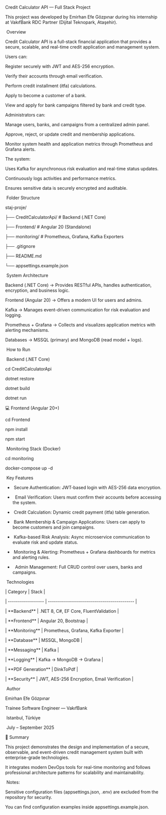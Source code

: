 Credit Calculator API — Full Stack Project



This project was developed by Emirhan Efe Gözpınar during his internship at VakıfBank RDC Partner (Dijital Teknopark, Ataşehir).



&nbsp;Overview



Credit Calculator API is a full-stack financial application that provides a secure, scalable, and real-time credit application and management system.



Users can:



Register securely with JWT and AES-256 encryption.



Verify their accounts through email verification.



Perform credit installment (itfa) calculations.



Apply to become a customer of a bank.



View and apply for bank campaigns filtered by bank and credit type.



Administrators can:



Manage users, banks, and campaigns from a centralized admin panel.



Approve, reject, or update credit and membership applications.



Monitor system health and application metrics through Prometheus and Grafana alerts.



The system:



Uses Kafka for asynchronous risk evaluation and real-time status updates.



Continuously logs activities and performance metrics.



Ensures sensitive data is securely encrypted and auditable.



&nbsp;Folder Structure

staj-proje/

├── CreditCalculatorApi/     # Backend (.NET Core)

├── Frontend/                # Angular 20 (Standalone)

├── monitoring/              # Prometheus, Grafana, Kafka Exporters

├── .gitignore

├── README.md

└── appsettings.example.json



&nbsp;System Architecture



Backend (.NET Core) → Provides RESTful APIs, handles authentication, encryption, and business logic.



Frontend (Angular 20) → Offers a modern UI for users and admins.



Kafka → Manages event-driven communication for risk evaluation and logging.



Prometheus + Grafana → Collects and visualizes application metrics with alerting mechanisms.



Databases → MSSQL (primary) and MongoDB (read model + logs).



&nbsp;How to Run

&nbsp;Backend (.NET Core)

cd CreditCalculatorApi

dotnet restore

dotnet build

dotnet run



💻 Frontend (Angular 20+)

cd Frontend

npm install

npm start



&nbsp;Monitoring Stack (Docker)

cd monitoring

docker-compose up -d



&nbsp;Key Features



* &nbsp;Secure Authentication: JWT-based login with AES-256 data encryption.
  
* &nbsp; Email Verification: Users must confirm their accounts before accessing the system.
  
* &nbsp;Credit Calculation: Dynamic credit payment (itfa) table generation.
  
* &nbsp;Bank Membership \& Campaign Applications: Users can apply to become customers and join campaigns.
  
* &nbsp;Kafka-based Risk Analysis: Async microservice communication to evaluate risk and update status.
  
* &nbsp;Monitoring \& Alerting: Prometheus + Grafana dashboards for metrics and alerting rules.
  
* &nbsp; Admin Management: Full CRUD control over users, banks and campaigns.





&nbsp;Technologies

| Category           | Stack                                       |

| ------------------ | ------------------------------------------- |

| \*\*Backend\*\*        | .NET 8, C#, EF Core, FluentValidation       |

| \*\*Frontend\*\*       | Angular 20, Bootstrap                       |

| \*\*Monitoring\*\*     | Prometheus, Grafana, Kafka Exporter         |

| \*\*Database\*\*       | MSSQL, MongoDB                              |

| \*\*Messaging\*\*      | Kafka                                       |

| \*\*Logging\*\*        | Kafka → MongoDB → Grafana                   |

| \*\*PDF Generation\*\* | DinkToPdf                                   |

| \*\*Security\*\*       | JWT, AES-256 Encryption, Email Verification |



&nbsp;Author



Emirhan Efe Gözpınar

Trainee Software Engineer — VakıfBank 

&nbsp;Istanbul, Türkiye

&nbsp;July – September 2025



💬 Summary



This project demonstrates the design and implementation of a secure, observable, and event-driven credit management system built with enterprise-grade technologies.

It integrates modern DevOps tools for real-time monitoring and follows professional architecture patterns for scalability and maintainability.



&nbsp;Notes:

Sensitive configuration files (appsettings.json, .env) are excluded from the repository for security.

You can find configuration examples inside appsettings.example.json.

